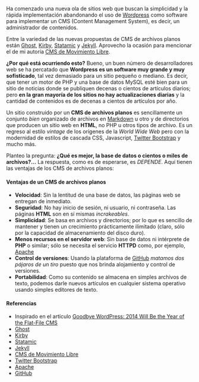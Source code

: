 
Ha comenzado una nueva ola de sitios web que buscan la simplicidad y la rápida implementación abandonando el uso de [Wordpress](http://wordpress.org/) como software para implementar un CMS (Content Management System), es decir, un administrador de contenidos.

Entre la variedad de las nuevas propuestas de CMS de archivos planos están [Ghost](https://ghost.org/), [Kirby](http://getkirby.com/), [Statamic](http://statamic.com/) y [Jekyll](http://jekyllrb.com/). Aprovecho la ocasión para mencionar el de mi autoría [CMS de Movimiento Libre](http://cms.movimientolibre.com/).

**¿Por qué está ocurriendo esto?** Bueno, un buen número de desarrolladores web se ha percatado que **Wordpress es un software muy grande y muy sofisticado**, tal vez demasiado para un sitio pequeño o mediano. Es decir, que tener un motor de PHP y una base de datos MySQL esté bien para un sitio de noticias donde se publiquen decenas o cientos de artículos diarios; pero **en la gran mayoría de los sitios no hay actualizaciones diarias** y la cantidad de contenidos es de decenas a cientos de artículos por año.

Un sitio construido por un **CMS de archivos planos** es sencillamente un conjunto _bien_ organizado de archivos en [Markdown](http://www.movimientolibre.com/categorias/markdown.html) u otro y de directorios que producen un sitio web en **HTML**, no PHP u otros tipos de archivo. Es un regreso al estilo _vintage_ de los orígenes de la _World Wide Web_ pero con la modernidad de estilos de cascada CSS, Javascript, [Twitter Bootstrap](http://getbootstrap.com/) y mucho más.

Planteo la pregunta: **¿Qué es mejor, la base de datos o cientos o miles de archivos?...** La respuesta, como es de esperarse, es _DEPENDE_. Aquí tienen las ventajas de los CMS de archivos planos:

#### Ventajas de un CMS de archivos planos

* **Velocidad**: Sin la lentitud de una base de datos, las páginas web se entregan de inmediato.
* **Seguridad**: No hay inicio de sesión, ni usuario, ni contraseña. Las páginas **HTML** son en sí mismas _incrakeables_.
* **Simplicidad**: Se basa en archivos y directorios; por lo que es sencillo de mantener y tienen un crecimiento prácticamente ilimitado (claro, sólo por la capacidad de almacenamiento del disco duro).
* **Menos recursos en el servidor web**: Sin base de datos ni intérprete de **PHP** o similar; sólo se necesita el servicio **HTTPD** como, por ejemplo, [Apache](http://httpd.apache.org/)
* **Control de versiones**: Usando la plataforma de [GitHub](http://github.com) _matamos dos pájaros de un tiro_ puesto que nos brinda alojamiento y control de versiones.
* **Portabilidad**: Como su contenido se almacena en simples archivos de texto, podemos darle nuevos artículos en cualquier sistema operativo usando simples editores de texto.

#### Referencias

* Inspirado en el artículo [Goodbye WordPress: 2014 Will Be the Year of the Flat-File CMS](http://www.typeandgrids.com/blog/goodbye-wordpress-2014-will-be-the-year-of-flat-file-cmses)
* [Ghost](https://ghost.org/)
* [Kirby](http://getkirby.com/)
* [Statamic](http://statamic.com/)
* [Jekyll](http://jekyllrb.com/)
* [CMS de Movimiento Libre](http://cms.movimientolibre.com/)
* [Twitter Bootstrap](http://getbootstrap.com/)
* [Apache](http://httpd.apache.org/)
* [GitHub](http://github.com)
